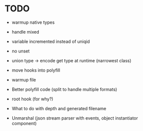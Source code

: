 # TODO

- warmup native types

- handle mixed
- variable incremented instead of uniqid
- no unset
- union type -> encode get type at runtime (narrowest class)
- move hooks into polyfill
- warmup file
- Better polyfill code (split to handle multiple formats)
- root hook (for why?)


- What to do with depth and generated filename
- Unmarshal (json stream parser with events, object instantiator component)
